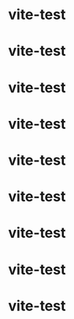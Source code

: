 # vite-test
# vite-test
# vite-test
# vite-test
# vite-test
# vite-test
# vite-test
# vite-test
# vite-test

